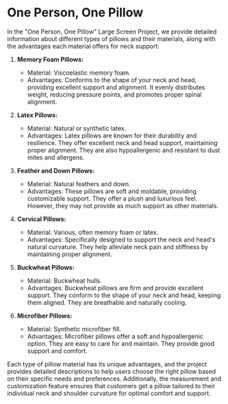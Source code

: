 # One Person, One Pillow

In the "One Person, One Pillow" Large Screen Project, we provide detailed information about different types of pillows and their materials, along with the advantages each material offers for neck support:

1. **Memory Foam Pillows:**
   - Material: Viscoelastic memory foam.
   - Advantages: Conforms to the shape of your neck and head, providing excellent support and alignment. It evenly distributes weight, reducing pressure points, and promotes proper spinal alignment.

2. **Latex Pillows:**
   - Material: Natural or synthetic latex.
   - Advantages: Latex pillows are known for their durability and resilience. They offer excellent neck and head support, maintaining proper alignment. They are also hypoallergenic and resistant to dust mites and allergens.

3. **Feather and Down Pillows:**
   - Material: Natural feathers and down.
   - Advantages: These pillows are soft and moldable, providing customizable support. They offer a plush and luxurious feel. However, they may not provide as much support as other materials.

4. **Cervical Pillows:**
   - Material: Various, often memory foam or latex.
   - Advantages: Specifically designed to support the neck and head's natural curvature. They help alleviate neck pain and stiffness by maintaining proper alignment.

5. **Buckwheat Pillows:**
   - Material: Buckwheat hulls.
   - Advantages: Buckwheat pillows are firm and provide excellent support. They conform to the shape of your neck and head, keeping them aligned. They are breathable and naturally cooling.

6. **Microfiber Pillows:**
   - Material: Synthetic microfiber fill.
   - Advantages: Microfiber pillows offer a soft and hypoallergenic option. They are easy to care for and maintain. They provide good support and comfort.

Each type of pillow material has its unique advantages, and the project provides detailed descriptions to help users choose the right pillow based on their specific needs and preferences. Additionally, the measurement and customization feature ensures that customers get a pillow tailored to their individual neck and shoulder curvature for optimal comfort and support.
